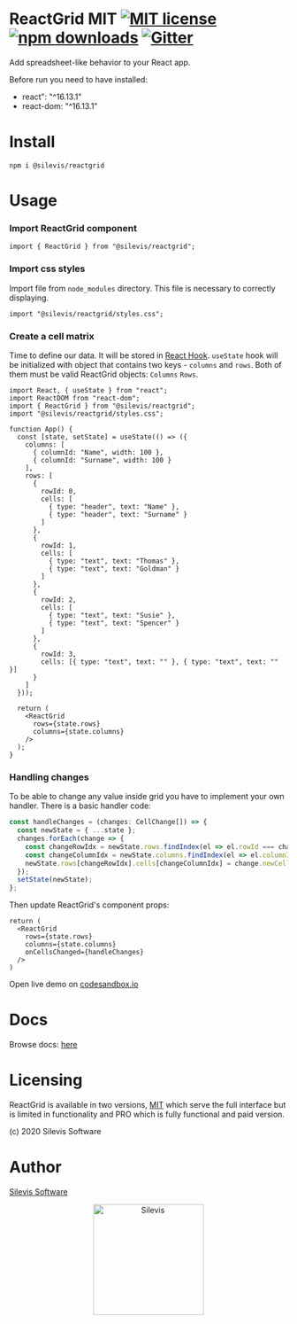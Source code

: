 # ReactGrid MIT [![MIT license](https://img.shields.io/badge/License-MIT-blue.svg)](https://github.com/silevis/reactgrid/blob/develop/LICENSE) [![npm downloads](https://img.shields.io/npm/dw/@silevis/reactgrid?label=npm%20downloads)](https://www.npmjs.com/package/@silevis/reactgrid) [![Gitter](https://badges.gitter.im/silevis-reactgrid/community.svg)](https://gitter.im/silevis-reactgrid/community?utm_source=badge&utm_medium=badge&utm_campaign=pr-badge)

Add spreadsheet-like behavior to your React app.

Before run you need to have installed:
- react": "^16.13.1"
- react-dom: "^16.13.1"

# Install

```shell
npm i @silevis/reactgrid
```

# Usage

### Import ReactGrid component

```tsx
import { ReactGrid } from "@silevis/reactgrid";
```

### Import css styles

Import file from `node_modules` directory. This file is necessary to correctly displaying.

```tsx
import "@silevis/reactgrid/styles.css";
```

### Create a cell matrix

Time to define our data. It will be stored in [React Hook](https://reactjs.org/docs/hooks-intro.html). 
`useState` hook will be initialized with object that contains two keys - `columns` and `rows`. 
Both of them must be valid ReactGrid objects: `Columns` `Rows`.

```tsx
import React, { useState } from "react";
import ReactDOM from "react-dom";
import { ReactGrid } from "@silevis/reactgrid";
import "@silevis/reactgrid/styles.css";

function App() {
  const [state, setState] = useState(() => ({
    columns: [
      { columnId: "Name", width: 100 },
      { columnId: "Surname", width: 100 }
    ],
    rows: [
      {
        rowId: 0,
        cells: [
          { type: "header", text: "Name" },
          { type: "header", text: "Surname" }
        ]
      },
      {
        rowId: 1,
        cells: [
          { type: "text", text: "Thomas" },
          { type: "text", text: "Goldman" }
        ]
      },
      {
        rowId: 2,
        cells: [
          { type: "text", text: "Susie" },
          { type: "text", text: "Spencer" }
        ]
      },
      {
        rowId: 3,
        cells: [{ type: "text", text: "" }, { type: "text", text: "" }]
      }
    ]
  }));

  return (
    <ReactGrid
      rows={state.rows}
      columns={state.columns}
    />
  );
}
```

### Handling changes

To be able to change any value inside grid you have to implement your own handler. There is a basic handler code:

```ts
const handleChanges = (changes: CellChange[]) => {
  const newState = { ...state };
  changes.forEach(change => {
    const changeRowIdx = newState.rows.findIndex(el => el.rowId === change.rowId);
    const changeColumnIdx = newState.columns.findIndex(el => el.columnId === change.columnId);
    newState.rows[changeRowIdx].cells[changeColumnIdx] = change.newCell;
  });
  setState(newState);
};
```

Then update ReactGrid's component props:

```tsx
return (
  <ReactGrid
    rows={state.rows}
    columns={state.columns}
    onCellsChanged={handleChanges}
  />  
)
```

Open live demo on [codesandbox.io](https://codesandbox.io/s/reactgrid-handling-changes-crzfx?file=/src/index.tsx)

# Docs

Browse docs: [here](http://reactgrid.com/docs/)

# Licensing

ReactGrid is available in two versions, [MIT](https://github.com/silevis/reactgrid/blob/develop/LICENSE) which serve the 
full interface but is limited in functionality and PRO which is fully functional and paid version. 

(c) 2020 Silevis Software

# Author

[Silevis Software](https://www.silevis.com/)

<p align="center">
  <a href="https://www.silevis.com/">
    <img alt="Silevis" src="https://media.licdn.com/dms/image/C4D0BAQGgkonm5f80mA/company-logo_200_200/0?e=2159024400&v=beta&t=l5Nw-CF55OIxVORSAXOw79DlgSiDakhnYLlkBOMj7s8" width="200" />
  </a>
</p>
